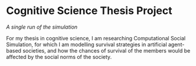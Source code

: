 # Cognitive Science Thesis Project

<i src='/games/gameFig_3349.png'> A single run of the simulation </i>

For my thesis in cognitive science, I am researching Computational Social Simulation, for which I am modelling survival strategies in artificial agent-based societies, and how the chances of survival of the members would be affected by the social norms of the society.
